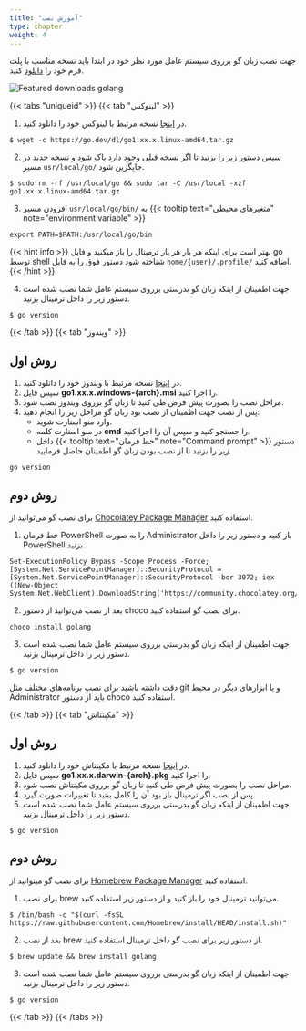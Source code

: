```yaml
---
title: "آموزش نصب"
type: chapter
weight: 4
---
```


جهت نصب زبان گو برروی سیستم عامل مورد نظر خود در ابتدا باید نسخه مناسب با پلت فرم خود را [دانلود](https://go.dev/dl/) کنید.

![Featured downloads golang](../assets/img/content/installation/1.png)

{{< tabs "uniqueid" >}}
{{< tab "لینوکس" >}}

1. در [اینجا](https://go.dev/dl/) نسخه مرتبط با لینوکس خود را دانلود کنید.
```shell
$ wget -c https://go.dev/dl/go1.xx.x.linux-amd64.tar.gz
```
2. سپس دستور زیر را بزنید تا اگر نسخه قبلی وجود دارد پاک شود و نسخه جدید در مسیر `usr/local/go/` جایگزین شود.
```shell
$ sudo rm -rf /usr/local/go && sudo tar -C /usr/local -xzf go1.xx.x.linux-amd64.tar.gz
```
3. افزودن مسیر `usr/local/go/bin/` به  {{< tooltip text="متغیرهای محیطی" note="environment variable" >}}
```shell
export PATH=$PATH:/usr/local/go/bin
```

{{< hint info >}}
بهتر است برای اینکه هر بار هر بار ترمینال را باز میکنید و فایل go توسط shell شناخته شود دستور فوق را به فایل `home/{user}/.profile/` اضافه کنید.
{{< /hint >}}

4. جهت اطمینان از اینکه زبان گو بدرستی برروی سیستم عامل  شما نصب شده است دستور زیر را داخل ترمینال بزنید.
```shell
$ go version
```

{{< /tab >}}
{{< tab "ویندوز" >}}
## روش اول
1. در [اینجا](https://go.dev/dl/) نسخه مرتبط با ویندوز خود را دانلود کنید.
2. سپس فایل **go1.xx.x.windows-{arch}.msi** را اجرا کنید.
3. مراحل نصب را بصورت پیش فرض طی کنید تا زبان گو برروی ویندوز نصب شود.
4. پس از نصب جهت اطمینان از نصب بود زبان گو مراحل زیر را انجام دهید:
	-  وارد منو استارت شوید.
	- در منو استارت کلمه **cmd** را جستجو کنید و سپس آن را اجرا کنید.
	- داخل {{< tooltip text="خط فرمان" note="Command prompt" >}} دستور زیر را بزنید تا از نصب بودن زبان گو اطمینان حاصل فرمایید.

```shell
go version
```

## روش دوم
برای نصب گو می‌توانید از [Chocolatey Package Manager](https://community.chocolatey.org/) استفاده کنید.
1. خط فرمان PowerShell را به صورت Administrator باز کنید و دستور زیر را داخل PowerShell بزنید.

```shell
Set-ExecutionPolicy Bypass -Scope Process -Force; [System.Net.ServicePointManager]::SecurityProtocol = [System.Net.ServicePointManager]::SecurityProtocol -bor 3072; iex ((New-Object System.Net.WebClient).DownloadString('https://community.chocolatey.org/install.ps1'))
```

2. بعد از نصب می‌توانید از دستور choco برای نصب گو استفاده کنید.

```shell
choco install golang
```

3. جهت اطمینان از اینکه زبان گو بدرستی برروی سیستم عامل  شما نصب شده است دستور زیر را داخل ترمینال بزنید.


```shell
$ go version
```

دقت داشته باشید برای نصب برنامه‌های مختلف مثل git و یا ابزارهای دیگر در محیط Administrator باید از دستور choco استفاده کنید.

{{< /tab >}}
{{< tab "مکینتاش" >}}

## روش اول
1. در [اینجا](https://go.dev/dl/) نسخه مرتبط با مکینتاش خود را دانلود کنید.
2. سپس فایل **go1.xx.x.darwin-{arch}.pkg** را اجرا کنید.
3. مراحل نصب را بصورت پیش فرض طی کنید تا زبان گو برروی مکینتاش نصب شود.
4. پس از نصب اگر ترمینال باز بود آن را کامل ببنید تا تغییرات صورت گیرد.
5. جهت اطمینان از اینکه زبان گو بدرستی برروی سیستم عامل  شما نصب شده است دستور زیر را داخل ترمینال بزنید.

```shell
$ go version
```

## روش دوم
برای نصب گو میتوانید از [Homebrew Package Manager](https://brew.sh/) استفاده کنید. 
1. برای نصب brew می‌توانید ترمینال خود را باز کنید و از دستور زیر استفاده کنید.

```shell
$ /bin/bash -c "$(curl -fsSL https://raw.githubusercontent.com/Homebrew/install/HEAD/install.sh)"
```

2. بعد از نصب brew از دستور زیر برای نصب گو داخل ترمینال استفاده کنید.

```shell
$ brew update && brew install golang
```

3. جهت اطمینان از اینکه زبان گو بدرستی برروی سیستم عامل  شما نصب شده است دستور زیر را داخل ترمینال بزنید.


```shell
$ go version
```


{{< /tab >}}
{{< /tabs >}}
